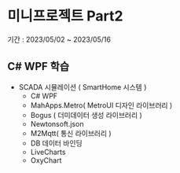 # 미니프로젝트 Part2
기간 : 2023/05/02 ~ 2023/05/16

## C# WPF 학습
- SCADA 시뮬레이션 ( SmartHome 시스템 )
	- C# WPF 
	- MahApps.Metro( MetroUI 디자인 라이브러리 )
	- Bogus ( 더미데이터 생성 라이브러리 )
	- Newtonsoft.json
	- M2Mqtt( 통신 라이브러리 )
	- DB 데이터 바인딩
	- LiveCharts
	- OxyChart